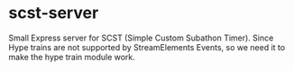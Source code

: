 # scst-server
Small Express server for SCST (Simple Custom Subathon Timer). Since Hype trains are not supported by StreamElements Events, so we need it to make the hype train module work.
